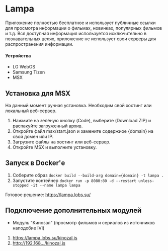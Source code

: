 # Lampa

Приложение полностью бесплатное и использует публичные ссылки для просмотра информации о фильмах, новинках, популярных фильмов и т.д. Вся доступная информация используется исключительно в познавательных целях, приложение не использует свои серверы для распространения информации.

#### Устройства
* LG WebOS
* Samsung Tizen
* MSX

## Установка для MSX

На данный момент ручная установка. Необходим свой хостинг или локальный веб-сервер. 

1. Нажмите на зелёную кнопку (Code), выберите (Download ZIP) и распакуйте загруженный архив.
2. Откройте файл msx/start.json и замените содержиое {domain} на свой домен или IP.
3. Загрузите файлы на хостинг или веб-сервер.
4. Откройте MSX и выполните установку.

## Запуск в Docker'е

1. Соберите образ `docker build --build-arg domain={domain} -t lampa . `
2. Запустите контейнер `docker run -p 8080:80 -d --restart unless-stopped -it --name lampa lampa`

Готовое решение: https://lampa.lobs.su/

## Подключение дополнительных модулей
* Модуль "Кинозал" (просмотр фильмов и сериалов из источников наподобие IVI)
1. https://lampa.lobs.su/kinozal.js
2. http://192.168.../kinozal.js
